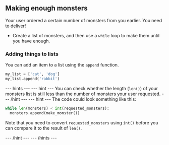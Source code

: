 ## Making enough monsters
Your user ordered a certain number of monsters from you earlier. You need to deliver! 

- Create a list of monsters, and then use a `while` loop to make them until you have enough.

### Adding things to lists
You can add an item to a list using the `append` function.

```python
my_list = ['cat', 'dog']
my_list.append('rabbit')
```

--- hints ---
--- hint ---
You can check whether the length (`len()`) of your monsters list is still less than the number of monsters your user requested.
--- /hint ---
--- hint ---
The code could look something like this:

```python
while len(monsters) < int(requested_monsters):
  monsters.append(make_monster())
```

Note that you need to convert `requested_monsters` using `int()` before you can compare it to the result of `len()`.

--- /hint ---
--- /hints ---
